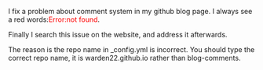 I fix a problem about comment system in my github blog page. I always see a red words:<font color="red">Error:not found</font>.  

Finally I search this issue on the website, and address it afterwards.  

The reason is the repo name in _config.yml is incorrect. You should type the correct repo name, it is warden22.github.io rather than blog-comments.